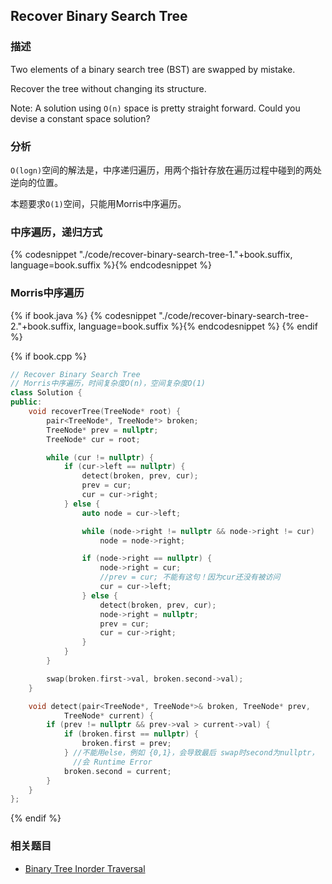 ## Recover Binary Search Tree


### 描述

Two elements of a binary search tree (BST) are swapped by mistake.

Recover the tree without changing its structure.

Note: A solution using `O(n)` space is pretty straight forward. Could you devise a constant space solution?


### 分析

`O(logn)`空间的解法是，中序递归遍历，用两个指针存放在遍历过程中碰到的两处逆向的位置。

本题要求`O(1)`空间，只能用Morris中序遍历。


### 中序遍历，递归方式

{% codesnippet "./code/recover-binary-search-tree-1."+book.suffix, language=book.suffix %}{% endcodesnippet %}


### Morris中序遍历

{% if book.java %}
{% codesnippet "./code/recover-binary-search-tree-2."+book.suffix, language=book.suffix %}{% endcodesnippet %}
{% endif %}

{% if book.cpp %}
```cpp
// Recover Binary Search Tree
// Morris中序遍历，时间复杂度O(n)，空间复杂度O(1)
class Solution {
public:
    void recoverTree(TreeNode* root) {
        pair<TreeNode*, TreeNode*> broken;
        TreeNode* prev = nullptr;
        TreeNode* cur = root;

        while (cur != nullptr) {
            if (cur->left == nullptr) {
                detect(broken, prev, cur);
                prev = cur;
                cur = cur->right;
            } else {
                auto node = cur->left;

                while (node->right != nullptr && node->right != cur)
                    node = node->right;

                if (node->right == nullptr) {
                    node->right = cur;
                    //prev = cur; 不能有这句！因为cur还没有被访问
                    cur = cur->left;
                } else {
                    detect(broken, prev, cur);
                    node->right = nullptr;
                    prev = cur;
                    cur = cur->right;
                }
            }
        }

        swap(broken.first->val, broken.second->val);
    }

    void detect(pair<TreeNode*, TreeNode*>& broken, TreeNode* prev,
            TreeNode* current) {
        if (prev != nullptr && prev->val > current->val) {
            if (broken.first == nullptr) {
                broken.first = prev;
            } //不能用else，例如 {0,1}，会导致最后 swap时second为nullptr，
              //会 Runtime Error
            broken.second = current;
        }
    }
};
```
{% endif %}


### 相关题目


* [Binary Tree Inorder Traversal](binary-tree-inorder-traversal.md)
